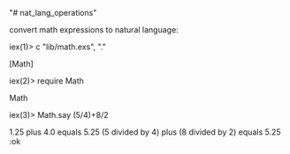 "# nat_lang_operations" 

convert math expressions to natural language:

iex(1)> c "lib/math.exs", "."

[Math]

iex(2)> require Math

Math

iex(3)> Math.say (5/4)+8/2

1.25 plus 4.0 equals 5.25
(5 divided by 4) plus (8 divided by 2) equals 5.25
:ok